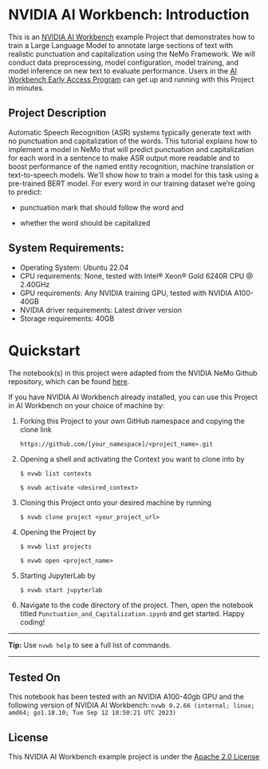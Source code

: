 # NVIDIA AI Workbench: Introduction
This is an [NVIDIA AI Workbench](https://developer.nvidia.com/blog/develop-and-deploy-scalable-generative-ai-models-seamlessly-with-nvidia-ai-workbench/) example Project that demonstrates how to train a Large Language Model to annotate large sections of text with realistic punctuation and capitalization using the NeMo Framework. We will conduct data preprocessing, model configuration, model training, and model inference on new text to evaluate performance. Users in the [AI Workbench Early Access Program](https://developer.nvidia.com/ai-workbench-early-access) can get up and running with this Project in minutes.

## Project Description
Automatic Speech Recognition (ASR) systems typically generate text with no punctuation and capitalization of the words. This tutorial explains how to implement a model in NeMo that will predict punctuation and capitalization for each word in a sentence to make ASR output more readable and to boost performance of the named entity recognition, machine translation or text-to-speech models. We'll show how to train a model for this task using a pre-trained BERT model. For every word in our training dataset we’re going to predict:

* punctuation mark that should follow the word and

* whether the word should be capitalized

## System Requirements:
* Operating System: Ubuntu 22.04
* CPU requirements: None, tested with Intel&reg; Xeon&reg; Gold 6240R CPU @ 2.40GHz
* GPU requirements: Any NVIDIA training GPU, tested with NVIDIA A100-40GB
* NVIDIA driver requirements: Latest driver version
* Storage requirements: 40GB

# Quickstart
The notebook(s) in this project were adapted from the NVIDIA NeMo Github repository, which can be found [here](https://github.com/NVIDIA/NeMo/tree/main/tutorials/nlp).

If you have NVIDIA AI Workbench already installed, you can use this Project in AI Workbench on your choice of machine by:
1. Forking this Project to your own GitHub namespace and copying the clone link

   ```https://github.com/[your_namespace]/<project_name>.git```
   
2. Opening a shell and activating the Context you want to clone into by

   ```
   $ nvwb list contexts
   
   $ nvwb activate <desired_context>
   ```
   
3. Cloning this Project onto your desired machine by running

   ```
   $ nvwb clone project <your_project_url>
   ```
   
4. Opening the Project by

   ```
   $ nvwb list projects
   
   $ nvwb open <project_name>
   ```
   
5. Starting JupyterLab by

   ```
   $ nvwb start jupyterlab
   ```

6. Navigate to the code directory of the project. Then, open the notebook titled ```Punctuation_and_Capitalization.ipynb``` and get started. Happy coding!

---
**Tip:** Use ```nvwb help``` to see a full list of commands. 

---

## Tested On
This notebook has been tested with an NVIDIA A100-40gb GPU and the following version of NVIDIA AI Workbench: ```nvwb 0.2.66 (internal; linux; amd64; go1.18.10; Tue Sep 12 18:50:21 UTC 2023)```

## License
This NVIDIA AI Workbench example project is under the [Apache 2.0 License](https://github.com/NVIDIA/nemo-punctuation/blob/main/LICENSE.txt)
